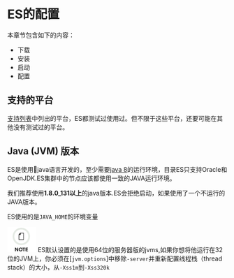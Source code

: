 # ES的配置

本章节包含如下的内容：

  * 下载
  * 安装 
  * 启动 
  * 配置



## 支持的平台
[支持列表](/support/matrix)中列出的平台，ES都测试过使用过。但不限于这些平台，还要可能在其他没有测试过的平台。

## Java (JVM) 版本

ES是使用java语言开发的，至少需要[java 8](http://www.oracle.com/technetwork/java/javase/downloads/index.html)的运行环境，目录ES只支持Oracle和OpenJDK.ES集群中的节点应该都使用一致的JAVA运行环境。


我们推荐使用**1.8.0_131以上**的java版本.ES会拒绝启动，如果使用了一个不运行的JAVA版本。

ES使用的是`JAVA_HOME`的环境变量

![Note](images/icons/note.png)
ES默认设置的是使用64位的服务器版的jvms,如果你想将他运行在32位的JVM上，你必须在[`jvm.options`]中移除`-server`并重新配置线程栈（thread stack）的大小，从`-Xss1m`到`-Xss320k`
